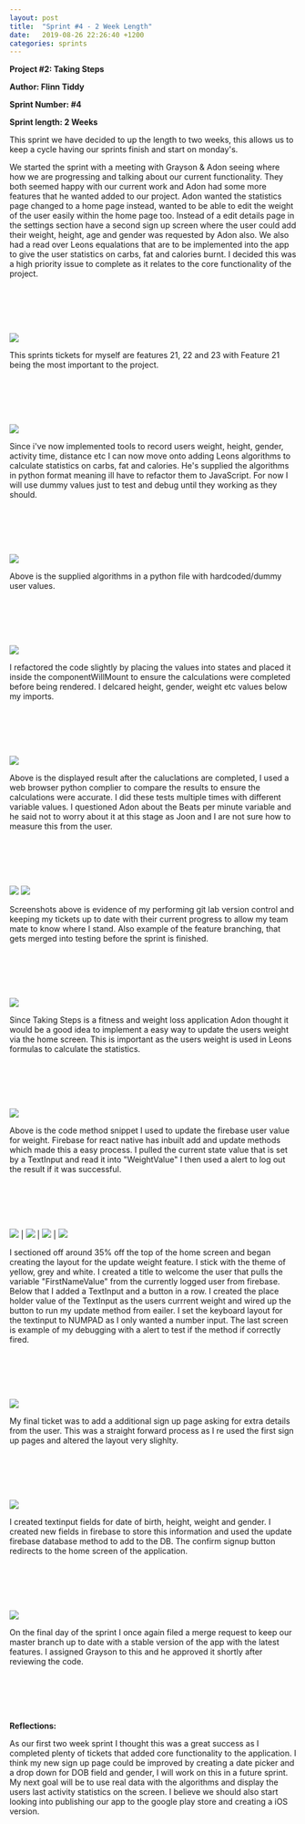```yaml
---
layout: post
title:  "Sprint #4 - 2 Week Length"
date:   2019-08-26 22:26:40 +1200
categories: sprints
---
```


**Project #2: Taking Steps**

**Author: Flinn Tiddy**

**Sprint Number: #4**

**Sprint length: 2 Weeks**

This sprint we have decided to up the length to two weeks, this allows us to keep a cycle having our sprints finish and start on monday's.

We started the sprint with a meeting with Grayson & Adon seeing where how we are progressing and talking about our current functionality. They both seemed happy with our current work and Adon had some more features that he wanted added to our project. Adon wanted the statistics page changed to a home page instead, wanted to be able to edit the weight of the user easily within the home page too. Instead of a edit details page in the settings section have a second sign up screen where the user could add their weight, height, age and gender was requested by Adon also. We also had a read over Leons equalations that are to be implemented into the app to give the user statistics on carbs, fat and calories burnt. I decided this was a high priority issue to complete as it relates to the core functionality of the project.

<br/><br/>
<br/><br/>

![](/assets/sprint4tickets.jpg)

This sprints tickets for myself are features 21, 22 and 23 with Feature 21 being the most important to the project.

<br/><br/>
<br/><br/>

![](/assets/feature21.jpg)

Since i've now implemented tools to record users weight, height, gender, activity time, distance etc I can now move onto adding Leons algorithms to calculate statistics on carbs, fat and calories. He's supplied the algorithms in python format meaning ill have to refactor them to JavaScript. For now I will use dummy values just to test and debug until they working as they should.

<br/><br/>
<br/><br/>

![](/assets/leonsmath.jpg)

Above is the supplied algorithms in a python file with hardcoded/dummy user values.

<br/><br/>
<br/><br/>

![](/assets/reactmath.jpg)

I refactored the code slightly by placing the values into states and placed it inside the componentWillMount to ensure the calculations were completed before being rendered. I delcared height, gender, weight etc values below my imports.

<br/><br/>
<br/><br/>

![](/assets/mathdisplayed.jpg)

Above is the displayed result after the caluclations are completed, I used a web browser python complier to compare the results to ensure the calculations were accurate. I did these tests multiple times with different variable values. I questioned Adon about the Beats per minute variable and he said not to worry about it at this stage as Joon and I are not sure how to measure this from the user.

<br/><br/>
<br/><br/>

![](/assets/feature21commits.jpg)
![](/assets/feature21doc.jpg)

Screenshots above is evidence of my performing git lab version control and keeping my tickets up to date with their current progress to allow my team mate to know where I stand. Also example of the feature branching, that gets merged into testing before the sprint is finished.

<br/><br/>
<br/><br/>

![](/assets/feature22doc.jpg)

Since Taking Steps is a fitness and weight loss application Adon thought it would be a good idea to implement a easy way to update the users weight via the home screen. This is important as the users weight is used in Leons formulas to calculate the statistics.

<br/><br/>
<br/><br/>

![](/assets/updatemethod.jpg)

Above is the code method snippet I used to update the firebase user value for weight. Firebase for react native has inbuilt add and update methods which made this a easy process. I pulled the current state value that is set by a TextInput and read it into "WeightValue" I then used a alert to log out the result if it was successful.

<br/><br/>
<br/><br/>

![](/assets/updateweight.jpg) | ![](/assets/realvalues.jpg) | ![](/assets/numpad.jpg) | ![](/assets/updatingvalue.jpg) 

I sectioned off around 35% off the top of the home screen and began creating the layout for the update weight feature. I stick with the theme of yellow, grey and white. I created a title to welcome the user that pulls the variable "FirstNameValue" from the currently logged user from firebase. Below that I added a TextInput and a button in a row. I created the place holder value of the TextInput as the users currrent weight and wired up the button to run my update method from eailer. I set the keyboard layout for the textinput to NUMPAD as I only wanted a number input. The last screen is example of my debugging with a alert to test if the method if correctly fired.

<br/><br/>
<br/><br/>

![](/assets/feature23doc.jpg)

My final ticket was to add a additional sign up page asking for extra details from the user. This was a straight forward process as I re used the first sign up pages and altered the layout very slighlty.

<br/><br/>
<br/><br/>

![](/assets/signup2screen.jpg)

I created textinput fields for date of birth, height, weight and gender. I created new fields in firebase to store this information and used the update firebase database method to add to the DB. The confirm signup button redirects to the home screen of the application. 


<br/><br/>
<br/><br/>

![](/assets/sprintmergerequest.jpg)

On the final day of the sprint I once again filed a merge request to keep our master branch up to date with a stable version of the app with the latest features. I assigned Grayson to this and he approved it shortly after reviewing the code.

<br/><br/>
<br/><br/>

**Reflections:**

As our first two week sprint I thought this was a great success as I completed plenty of tickets that added core functionality to the application. I think my new sign up page could be improved by creating a date picker and a drop down for DOB field and gender, I will work on this in a future sprint. My next goal will be to use real data with the algorithms and display the users last activity statistics on the screen. I believe we should also start looking into publishing our app to the google play store and creating a iOS version.
